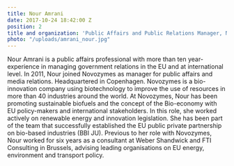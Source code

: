 ```yaml
---
title: Nour Amrani
date: 2017-10-24 18:42:00 Z
position: 2
title and organization: 'Public Affairs and Public Relations Manager, Novozymes '
photo: "/uploads/amrani_nour.jpg"
---
```


Nour Amrani is a public affairs professional with more than ten year-experience in managing government relations in the EU and at international level. In 2011, Nour joined Novozymes as manager for public affairs and media relations. Headquartered in Copenhagen. Novozymes is a bio-innovation company using biotechnology to improve the use of resources in more than 40 industries around the world. At Novozymes, Nour has been promoting sustainable biofuels and the concept of the Bio-economy with EU policy-makers and international stakeholders. In this role, she worked actively on renewable energy and innovation legislation. She has been part of the team that successfully established the EU public private partnership on bio-based industries (BBI JU). Previous to her role with Novozymes, Nour worked for six years as a consultant at Weber Shandwick and FTI Consulting in Brussels, advising leading organisations on EU energy, environment and transport policy.